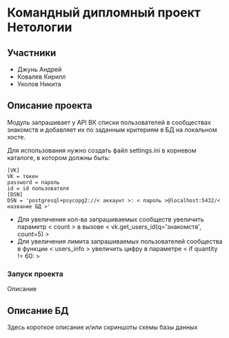 # Командный дипломный проект Нетологии

## Участники

* Джунь Андрей
* Ковалев Кирилл
* Уколов Никита

## Описание проекта

Модуль запрашивает у API ВК списки пользователей в сообществах знакомств и добавляет их по заданным критериям
в БД на локальном хосте. 

Для использования нужно создать файл settings.ini в корневом каталоге, в котором должны быть:
```
[VK]
VK = токен
password = пароль
id = id пользователя
[DSN]
DSN = 'postgresql+psycopg2://< аккаунт >: < пароль >@localhost:5432/< название БД >'
```

* Для увеличения кол-ва запрашиваемых сообществ  увеличить параметр < count > в вызове < vk.get_users_id(q='знакомств',
count=5) > 
* Для увеличения лимита запрашиваемых пользователей сообщества в функции < users_info >
 увеличить цифру в параметре < if quantity != 60: >

### Запуск проекта

Описание

## Описание БД

Здесь короткое описание и/или скриншоты схемы базы данных
